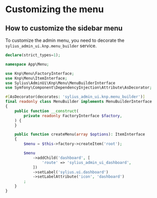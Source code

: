 # Customizing the menu

## How to customize the sidebar menu

To customize the admin menu, you need to decorate the `sylius_admin_ui.knp.menu_builder` service.

```php
declare(strict_types=1);

namespace App\Menu;

use Knp\Menu\FactoryInterface;
use Knp\Menu\ItemInterface;
use Sylius\AdminUi\Knp\Menu\MenuBuilderInterface
use Symfony\Component\DependencyInjection\Attribute\AsDecorator;

#[AsDecorator(decorates: 'sylius_admin_ui.knp.menu_builder')]
final readonly class MenuBuilder implements MenuBuilderInterface
{
    public function __construct(
        private readonly FactoryInterface $factory,
    ) {
    }

    public function createMenu(array $options): ItemInterface
    {
        $menu = $this->factory->createItem('root');

        $menu
            ->addChild('dashboard', [
                'route' => 'sylius_admin_ui_dashboard',
            ])
            ->setLabel('sylius.ui.dashboard')
            ->setLabelAttribute('icon', 'dashboard')
        ;
    }
}
```
